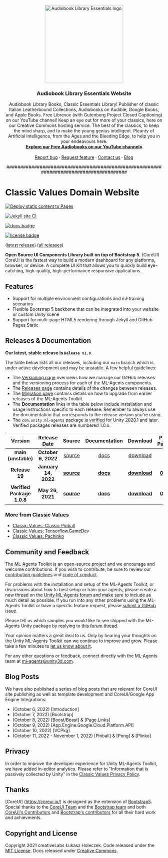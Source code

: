 <p align="center">
  <a href="https://audiobooklibraryessentials.org">
    <img src="https://avatars.githubusercontent.com/u/71681815?s=400&u=d2fd084b77b464587cdf224deb1fb944f190d853&v=4" alt="Audiobook Library Essentials logo" width="250">
  </a>
</p>

<h3 align="center">Audiobook Library Essentials Website</h3>

<p align="center">
Audiobook Library Books, Classic Essentials Library! Publisher of classic Italian Leatherbound Collections, Audiobooks on Audible, Google Books, and Apple Books. Free Librevox (with Gutenberg Project Closed Captioning) on our YouTube channel! Keep an eye out for more of your classics, here on our Creative Commons hosting service. The best of the classics, to keep the mind sharp, and to make the young genius intelligent. Pleanty of Artificial Intelligence, from the Ages and the Bleeding Edge, to help you in your endeavours here. 
    <br>
    <a href="[https://classicvalues.dev/apps/](https://www.youtube.com/channel/UCo8WndPIX8Aw6haI1cyEjgQ)"><strong>Explore our Free Audiobooks on our YouTube channel»</strong></a>
    <br>
    <br>
        <a href="https://github.com/Audiobook-Library-Essentials/audiobooklibraryessentials.org-website/issues/new?assignees=&labels=&template=bug_report.md&title=/">Report bug</a>
            ·
        <a href="https://github.com/Audiobook-Library-Essentials/audiobooklibraryessentials.org-website/issues/new?assignees=&labels=feature&template=feature_request.md&title=">Request feature</a>
            ·
        <a href="https://github.com/Audiobook-Library-Essentials/audiobooklibraryessentials.org-website/issues/new/choose">Contact us</a>
            ·
        <a href="https://classicvalues.dev/./#^%/blog">Blog</a>
</p>

<p align="center">
#######################################################################################
</p>


# Classic Values Domain Website

[![Deploy static content to Pages](https://github.com/webVert-host/summer-0/actions/workflows/pages.yml/badge.svg?branch=master)](https://github.com/webVert-host/summer-0/actions/workflows/pages.yml)

[![Jekyll site CI](https://github.com/webVert-host/summer-0/actions/workflows/jekyll.yml/badge.svg)](https://github.com/webVert-host/summer-0/actions/workflows/jekyll.yml)

[![docs badge](https://img.shields.io/badge/docs-reference-blue.svg?style=flat&logo=app)](https://github.com/classicvalues/coreui-website-update/tree/master/docs) 

[![license badge](https://img.shields.io/badge/license-MIT-blue.svg?style=flat&logo=app)](LICENSE.md) 

([latest release](https://github.com/classicvalues/ClassicValuesUI-README-templates/releases/tag/v1.0.0)) 
([all releases](https://github.com/classicvalues/ClassicValuesUI-README-templates/tags)) 

**Open Source UI Components Library built on top of Bootstrap 5.** (CoreUI) CoreUI is the fastest way to build a modern dashboard for any platforms, browser, or device. A complete UI Kit that allows you to quickly build eye-catching, high-quality, high-performance responsive applications.

<!-- Needs work! --> 
## Features 
- Support for multiple environment configurations and ml-training scenarios
- Flexible Bootstrap 5 backbone that can be integrated into your website or custom Unity scene 
- Support for multi-page HTML5 rendering through Jekyll and GitHub Pages Static

## Releases & Documentation 

<!-- Version 1 integration with links! Though objective theory and interjection for follow-through application versionings. --> 
**Our latest, stable release is `Release v1.0`.** 

<!-- Version 1 integration with links! Though objective theory and interjection for follow-through application versionings. --> 
The table below lists all our releases, including our `main` branch which is under active development and may be unstable. A few helpful guidelines: 
- The [Versioning page](docs/Versioning.md) overviews how we manage our GitHub releases and the versioning process for each of the ML-Agents components. 
- The [Releases page](https://github.com/Unity-Technologies/ml-agents/releases) contains details of the changes between releases. 
- The [Migration page](docs/Migrating.md) contains details on how to upgrade from earlier releases of the ML-Agents Toolkit. 
- The **Documentation** links in the table below include installation and usage instructions specific to each release. Remember to always use the documentation that corresponds to the release version you're using. 
- The `com.unity.ml-agents` package is [verified](https://docs.unity3d.com/2020.1/Documentation/Manual/pack-safe.html) for Unity 2020.1 and later. Verified packages releases are numbered 1.0.x. 


<!-- Version 1 integration with links! Though objective theory and interjection for follow-through application versionings. --> 
| **Version** | **Release Date** | **Source** | **Documentation** | **Download** | **Python Package** | **Unity Package** | 
|:-------:|:------:|:-------------:|:-------:|:------------:|:------------:|:------------:| 
| **main (unstable)** | **October 6, 2022** | [source](https://github.com/webVert-host/summer-0/find/master) | [docs](https://github.com/webVert-host/summer-0/blob/master/README.md) | [download](https://github.com/Unity-Technologies/ml-agents/archive/main.zip) | -- | -- | 
| **Release 19** | **January 14, 2022** | **[source](https://github.com/Unity-Technologies/ml-agents/tree/release_19)** | **[docs](https://github.com/Unity-Technologies/ml-agents/tree/release_19_docs/docs/Readme.md)** | **[download](https://github.com/Unity-Technologies/ml-agents/archive/release_19.zip)** | **[0.28.0](https://pypi.org/project/mlagents/0.28.0/)** | **[2.2.1](https://docs.unity3d.com/Packages/com.unity.ml-agents@2.2/manual/index.html)** | 
| **Verified Package 1.0.8** | **May 26, 2021** | **[source](https://github.com/Unity-Technologies/ml-agents/tree/com.unity.ml-agents_1.0.8)** | **[docs](https://github.com/Unity-Technologies/ml-agents/blob/release_2_verified_docs/docs/Readme.md)** | **[download](https://github.com/Unity-Technologies/ml-agents/archive/com.unity.ml-agents_1.0.8.zip)** | **[0.16.1](https://pypi.org/project/mlagents/0.16.1/)** | **[1.0.8](https://docs.unity3d.com/Packages/com.unity.ml-agents@1.0/manual/index.html)** |

<!-- "More from ClassicValues" Apps, Websites, and other links, inluding Github Repos and other corporations like SoftwareSafety and NuevoEye  -->
### More from Classic Values 

- [Classic Values: Classic Pinball](https://github.com/Unity-Technologies/Unity-Robotics-Hub) 
- [Classic Values: Tensorflow.GameDev](https://github.com/classicvalues/tensorflow/) 
- [Classic Values: Pachinko](https://unity.com/products/game-simulation) 


<!-- classicvaluesllc@gmail.com and other emails for the project. Links to FAQ, Community Board, sugggestions, security issue boards, and other link  -->
## Community and Feedback 

The ML-Agents Toolkit is an open-source project and we encourage and welcome contributions. If you wish to contribute, be sure to review our [contribution guidelines](com.unity.ml-agents/CONTRIBUTING.md) and [code of conduct](CODE_OF_CONDUCT.md). 

For problems with the installation and setup of the ML-Agents Toolkit, or discussions about how to best setup or train your agents, please create a new thread on the [Unity ML-Agents forum](https://forum.unity.com/forums/ml-agents.453/) and make sure to include as much detail as possible. If you run into any other problems using the ML-Agents Toolkit or have a specific feature request, please [submit a GitHub issue](https://github.com/Unity-Technologies/ml-agents/issues). 

Please tell us which samples you would like to see shipped with the ML-Agents Unity package by replying to [this forum thread](https://forum.unity.com/threads/feedback-wanted-shipping-sample-s-with-the-ml-agents-package.1073468/). 

Your opinion matters a great deal to us. Only by hearing your thoughts on the Unity ML-Agents Toolkit can we continue to improve and grow. Please take a few minutes to [let us know about it](https://unitysoftware.co1.qualtrics.com/jfe/form/SV_55pQKCZ578t0kbc). 

For any other questions or feedback, connect directly with the ML-Agents team at ml-agents@unity3d.com.

<!-- App Engine and Blog Integrations,  -->
## Blog Posts
We have also published a series of blog posts that are relevant for CoreUI site publishing as well as template development and CoreUI/Google App Engine Integrations:

- (October 6, 2022)
    [Introduction]
- (October 7, 2022)
    [Bootstrap]
- (October 8, 2022)
    [Boost/Beast] & [Page.Links]
- (October 9, 2022)
    [App.Engine.Google.Cloud.Platform.API]
- (October 10, 2022)
    [VCPkg]
- (October 11, 2022 - November 1, 2022)
    [Pinball] & [Pong] & [Plinko]

<!-- Needs work! --> 
## Privacy
In order to improve the developer experience for Unity ML-Agents Toolkit, we have added in-editor analytics. Please refer to "Information that is passively collected by Unity" in the [Classic Values Privacy Policy](https://classicvalues.dev/privacy%20policy/). 

<!-- Needs work! Extend Thank you to Shields.io, Boost & Beast Teams, as well as CoreUI themselves, Lukasz, Mark, and "Fat" as well as Juliani, A., Berges, V., Teng, E., Cohen, A., Harper, J., Elion, C., Goy, C., Gao, Y., Henry, H., Mattar, M., Lange, D., et. al. (2020). Unity: A General Platform for Intelligent Agents. _arXiv preprint [arXiv:1809.02627](https://arxiv.org/abs/1809.02627)._ https://github.com/Unity-Technologies/ml-agents.--> 
## Thanks 
[CoreUI] (https://coreui.io/) is designed as the extension of [Bootstrap5](https://getbootstrap.com). Special thanks to the [CoreUI Team](https://coreui.io/about/services/) and the [Bootstrap team](https://getbootstrap.com/docs/5.0/about/team/) and both [CoreUI's Contributors](https://github.com/coreui/coreui/graphs/contributors) and [Bootstrap's contributors](https://github.com/twbs/bootstrap/graphs/contributors) for all their hard work and achievments. 
 
## Copyright and License
Copyright 2021 creativeLabs Łukasz Holeczek. Code released under the [MIT License](https://github.com/coreui/coreui/blob/main/LICENSE). Docs released under [Creative Commons](https://creativecommons.org/licenses/by/3.0/).

